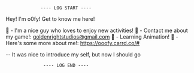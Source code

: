                  ---- LOG START ----


Hey! I'm o0fy! Get to know me here!

👋 - I'm a nice guy who loves to enjoy new activities!
📧 - Contact me about my game!: goldenrightstudios@gmail.com
💖 - Learning Animation!
📧 - Here's some more about me!: https://ooofy.carrd.co/#

-- It was nice to introduce my self, but now I should go

                  
                  ---- LOG END ----

